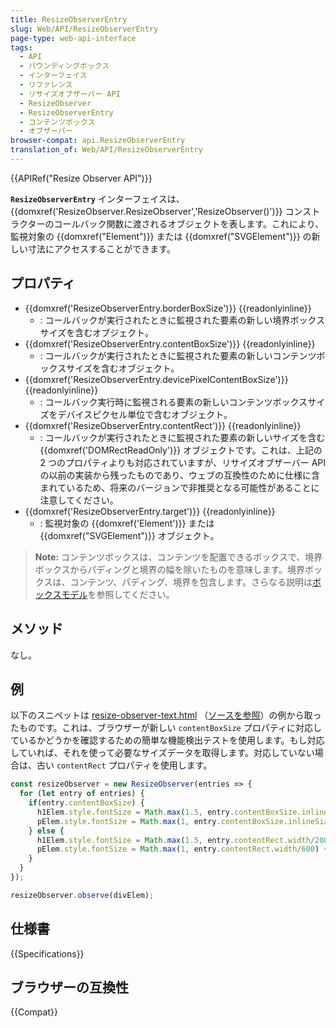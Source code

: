 ```yaml
---
title: ResizeObserverEntry
slug: Web/API/ResizeObserverEntry
page-type: web-api-interface
tags:
  - API
  - バウンディングボックス
  - インターフェイス
  - リファレンス
  - リサイズオブザーバー API
  - ResizeObserver
  - ResizeObserverEntry
  - コンテンツボックス
  - オブザーバー
browser-compat: api.ResizeObserverEntry
translation_of: Web/API/ResizeObserverEntry
---
```

{{APIRef("Resize Observer API")}}

**`ResizeObserverEntry`** インターフェイスは、 {{domxref('ResizeObserver.ResizeObserver','ResizeObserver()')}} コンストラクターのコールバック関数に渡されるオブジェクトを表します。これにより、監視対象の {{domxref("Element")}} または {{domxref("SVGElement")}} の新しい寸法にアクセスすることができます。

## プロパティ

- {{domxref('ResizeObserverEntry.borderBoxSize')}} {{readonlyinline}}
  - : コールバックが実行されたときに監視された要素の新しい境界ボックスサイズを含むオブジェクト。
- {{domxref('ResizeObserverEntry.contentBoxSize')}} {{readonlyinline}}
  - : コールバックが実行されたときに監視された要素の新しいコンテンツボックスサイズを含むオブジェクト。
- {{domxref('ResizeObserverEntry.devicePixelContentBoxSize')}} {{readonlyinline}}
  - : コールバック実行時に監視される要素の新しいコンテンツボックスサイズをデバイスピクセル単位で含むオブジェクト。
- {{domxref('ResizeObserverEntry.contentRect')}} {{readonlyinline}}
  - : コールバックが実行されたときに監視された要素の新しいサイズを含む {{domxref('DOMRectReadOnly')}} オブジェクトです。これは、上記の 2 つのプロパティよりも対応されていますが、リサイズオブザーバー API の以前の実装から残ったものであり、ウェブの互換性のために仕様に含まれているため、将来のバージョンで非推奨となる可能性があることに注意してください。
- {{domxref('ResizeObserverEntry.target')}} {{readonlyinline}}
  - : 監視対象の {{domxref('Element')}} または {{domxref("SVGElement")}} オブジェクト。

> **Note:** コンテンツボックスは、コンテンツを配置できるボックスで、境界ボックスからパディングと境界の幅を除いたものを意味します。境界ボックスは、コンテンツ、パディング、境界を包含します。さらなる説明は[ボックスモデル](/ja/docs/Learn/CSS/Building_blocks/The_box_model)を参照してください。

## メソッド

なし。

## 例

以下のスニペットは [resize-observer-text.html](https://mdn.github.io/dom-examples/resize-observer/resize-observer-text.html) （[ソースを参照](https://github.com/mdn/dom-examples/blob/master/resize-observer/resize-observer-text.html)）の例から取ったものです。これは、ブラウザーが新しい `contentBoxSize` プロパティに対応しているかどうかを確認するための簡単な機能検出テストを使用します。もし対応していれば、それを使って必要なサイズデータを取得します。対応していない場合は、古い `contentRect` プロパティを使用します。

```js
const resizeObserver = new ResizeObserver(entries => {
  for (let entry of entries) {
    if(entry.contentBoxSize) {
      h1Elem.style.fontSize = Math.max(1.5, entry.contentBoxSize.inlineSize/200) + 'rem';
      pElem.style.fontSize = Math.max(1, entry.contentBoxSize.inlineSize/600) + 'rem';
    } else {
      h1Elem.style.fontSize = Math.max(1.5, entry.contentRect.width/200) + 'rem';
      pElem.style.fontSize = Math.max(1, entry.contentRect.width/600) + 'rem';
    }
  }
});

resizeObserver.observe(divElem);
```

## 仕様書

{{Specifications}}

## ブラウザーの互換性

{{Compat}}

